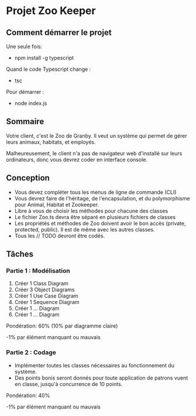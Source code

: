 # Projet Zoo Keeper

## Comment démarrer le projet
Une seule fois:
- npm install -g typescript

Quand le code Typescript change :
- tsc

Pour démarrer :
- node index.js


## Sommaire
Votre client, c'est le Zoo de Granby. Il veut un système qui permet de gérer leurs animaux, habitats, et employés.

Malheureusement, le client n'a pas de navigateur web d'installé sur leurs ordinateurs, donc vous devrez coder en interface console.

## Conception
- Vous devez compléter tous les menus de ligne de commande (CLI)
- Vous devrez faire de l'héritage, de l'encapsulation, et du polymorphisme pour Animal, Habitat et Zookeeper.
- Libre à vous de choisir les méthodes pour chacune des classes
- Le fichier Zoo.ts devra être séparé en plusieurs fichiers de classes
- Les propriétés et méthodes de Zoo doivent avoir le bon accès (private, protected, public). Il est de même avec les autres classes.
- Tous les // TODO devront être codés.

## Tâches
### Partie 1 : Modélisation
1. Créer 1 Class Diagram
2. Créer 3 Object Diagrams
3. Créer 1 Use Case Diagram
4. Créer 1 Sequence Diagram
5. Créer 1 ... Diagram
6. Créer 1 ... Diagram

Pondération: 60% (10% par diagramme claire)

-1% par élément manquant ou mauvais

### Partie 2 : Codage
- Implémenter toutes les classes nécessaires au fonctionnement du système.
- Des points bonis seront donnés pour toute application de patrons vuent en classe, jusqu'à concurrence de 10 points.
                     
Pondération: 40%

-1% par élément manquant ou mauvais